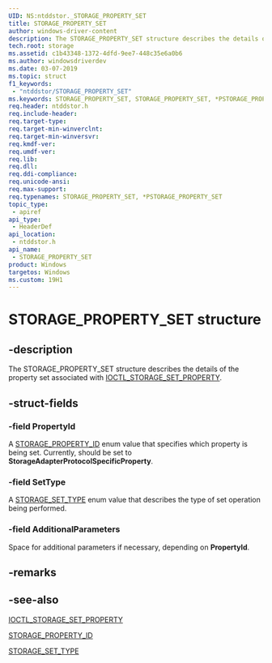 ```yaml
---
UID: NS:ntddstor._STORAGE_PROPERTY_SET
title: STORAGE_PROPERTY_SET
author: windows-driver-content
description: The STORAGE_PROPERTY_SET structure describes the details of the property set associated with IOCTL_STORAGE_SET_PROPERTY.
tech.root: storage
ms.assetid: c1b43348-1372-4dfd-9ee7-448c35e6a0b6
ms.author: windowsdriverdev
ms.date: 03-07-2019
ms.topic: struct
f1_keywords:
 - "ntddstor/STORAGE_PROPERTY_SET"
ms.keywords: STORAGE_PROPERTY_SET, STORAGE_PROPERTY_SET, *PSTORAGE_PROPERTY_SET, 
req.header: ntddstor.h
req.include-header:
req.target-type:
req.target-min-winverclnt:
req.target-min-winversvr:
req.kmdf-ver:
req.umdf-ver:
req.lib:
req.dll:
req.ddi-compliance:
req.unicode-ansi:
req.max-support:
req.typenames: STORAGE_PROPERTY_SET, *PSTORAGE_PROPERTY_SET
topic_type: 
 - apiref
api_type: 
 - HeaderDef
api_location: 
 - ntddstor.h
api_name: 
 - STORAGE_PROPERTY_SET
product: Windows
targetos: Windows
ms.custom: 19H1
---
```


# STORAGE_PROPERTY_SET structure

## -description

The STORAGE_PROPERTY_SET structure describes the details of the property set associated with [IOCTL_STORAGE_SET_PROPERTY](ni-ntddstor-ioctl_storage_set_property.md).

## -struct-fields

### -field PropertyId

A [STORAGE_PROPERTY_ID](ne-ntddstor-storage_property_id.md) enum value that specifies which property is being set. Currently, should be set to **StorageAdapterProtocolSpecificProperty**.

### -field SetType

A [STORAGE_SET_TYPE](ne-ntddstor-storage_set_type.md) enum value that describes the type of set operation being performed.

### -field AdditionalParameters

Space for additional parameters if necessary, depending on **PropertyId**.

## -remarks

## -see-also

[IOCTL_STORAGE_SET_PROPERTY](ni-ntddstor-ioctl_storage_set_property.md)

[STORAGE_PROPERTY_ID](ne-ntddstor-storage_property_id.md)

[STORAGE_SET_TYPE](ne-ntddstor-storage_set_type.md)
